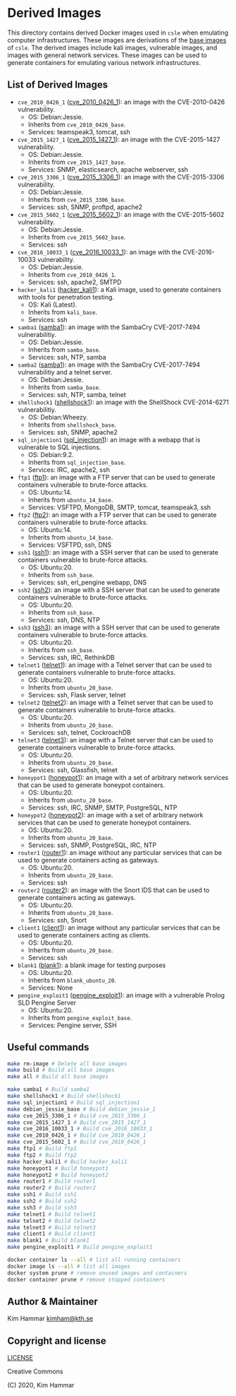 # Derived Images

This directory contains derived Docker images used in `csle` when emulating computer infrastructures. 
These images are derivations of the [base images](../base_images) of `csle`. The derived images include
kali images, vulnerable images, and images with general network services. These images can be used to 
generate containers for emulating various network infrastructures.

## List of Derived Images

- `cve_2010_0426_1` ([cve_2010_0426_1](./cve_2010_0426_1)): an image with the CVE-2010-0426 vulnerability. 
     - OS: Debian:Jessie. 
     - Inherits from `cve_2010_0426_base`.
     - Services: teamspeak3, tomcat, ssh
- `cve_2015_1427_1` ([cve_2015_1427_1](./cve_2015_1427_1)): an image with the CVE-2015-1427 vulnerability. 
     - OS: Debian:Jessie. 
     - Inherits from `cve_2015_1427_base`.
     - Services: SNMP, elasticsearch, apache webserver, ssh
- `cve_2015_3306_1` ([cve_2015_3306_1](./cve_2015_3306_1)): an image with the CVE-2015-3306 vulnerability. 
     - OS: Debian:Jessie. 
     - Inherits from `cve_2015_3306_base`.
     - Services: ssh, SNMP, proftpd, apache2
- `cve_2015_5602_1` ([cve_2015_5602_1](./cve_2015_5602_1)): an image with the CVE-2015-5602 vulnerability. 
     - OS: Debian:Jessie. 
     - Inherits from `cve_2015_5602_base`.
     - Services: ssh
- `cve_2016_10033_1` ([cve_2016_10033_1](./cve_2016_10033_1)): an image with the CVE-2016-10033 vulnerability. 
     - OS: Debian:Jessie. 
     - Inherits from `cve_2010_0426_1`.
     - Services: ssh, apache2, SMTPD
- `hacker_kali1` ([hacker_kali1](./hacker_kali1)): a Kali image, used to generate containers with tools for penetration testing. 
     - OS: Kali (Latest). 
     - Inherits from `kali_base`.
     - Services: ssh
- `samba1` ([samba1](./samba1)): an image with the SambaCry CVE-2017-7494 vulnerabilitiy. 
     - OS: Debian:Jessie. 
     - Inherits from `samba_base`.
     - Services: ssh, NTP, samba
- `samba2` ([samba1](./samba1)): an image with the SambaCry CVE-2017-7494 vulnerabilitiy and a telnet server. 
     - OS: Debian:Jessie. 
     - Inherits from `samba_base`.
     - Services: ssh, NTP, samba, telnet     
- `shellshock1` ([shellshock1](./shellshock1)): an image with the ShellShock CVE-2014-6271 vulnerabilitiy. 
     - OS: Debian:Wheezy. 
     - Inherits from `shellshock_base`.
     - Services: ssh, SNMP, apache2
- `sql_injection1` ([sql_injection1](./sql_injection1)): an image with a webapp that is vulnerable to SQL injections. 
     - OS: Debian:9.2. 
     - Inherits from `sql_injection_base`.
     - Services: IRC, apache2, ssh
- `ftp1` ([ftp1](./ftp1)): an image with a FTP server that can be used to generate containers vulnerable to brute-force attacks. 
     - OS: Ubuntu:14. 
     - Inherits from `ubuntu_14_base`.
     - Services: VSFTPD, MongoDB, SMTP, tomcat, teamspeak3, ssh
- `ftp2` ([ftp2](./ftp2)): an image with a FTP server that can be used to generate containers vulnerable to brute-force attacks. 
     - OS: Ubuntu:14. 
     - Inherits from `ubuntu_14_base`.
     - Services: VSFTPD, ssh, DNS
- `ssh1` ([ssh1](./ssh1)): an image with a SSH server that can be used to generate containers vulnerable to brute-force attacks. 
     - OS: Ubuntu:20. 
     - Inherits from `ssh_base`.
     - Services: ssh, erl_pengine webapp, DNS
- `ssh2` ([ssh2](./ssh2)): an image with a SSH server that can be used to generate containers vulnerable to brute-force attacks. 
     - OS: Ubuntu:20. 
     - Inherits from `ssh_base`.
     - Services: ssh, DNS, NTP
- `ssh3` ([ssh3](./ssh3)): an image with a SSH server that can be used to generate containers vulnerable to brute-force attacks. 
     - OS: Ubuntu:20. 
     - Inherits from `ssh_base`.
     - Services: ssh, IRC, RethinkDB
- `telnet1` ([telnet1](./telnet1)): an image with a Telnet server that can be used to generate containers vulnerable to brute-force attacks. 
     - OS: Ubuntu:20. 
     - Inherits from `ubuntu_20_base`.
     - Services: ssh, Flask server, telnet
- `telnet2` ([telnet2](./telnet2)): an image with a Telnet server that can be used to generate containers vulnerable to brute-force attacks. 
     - OS: Ubuntu:20. 
     - Inherits from `ubuntu_20_base`.
     - Services: ssh, telnet, CockroachDB
- `telnet3` ([telnet3](./telnet3)): an image with a Telnet server that can be used to generate containers vulnerable to brute-force attacks. 
     - OS: Ubuntu:20. 
     - Inherits from `ubuntu_20_base`.
     - Services: ssh, Glassfish, telnet
- `honeypot1` ([honeypot1](./honeypot1)): an image with a set of arbitrary network services that can be used to generate honeypot containers. 
     - OS: Ubuntu:20. 
     - Inherits from `ubuntu_20_base`.
     - Services: ssh, IRC, SNMP, SMTP, PostgreSQL, NTP
- `honeypot2` ([honeypot2](./honeypot2)): an image with a set of arbitrary network services that can be used to generate honeypot containers. 
     - OS: Ubuntu:20. 
     - Inherits from `ubuntu_20_base`.
     - Services: ssh, SNMP, PostgreSQL, IRC, NTP
- `router1` ([router1](./router1)): an image without any particular services that can be used to generate containers acting as gateways. 
     - OS: Ubuntu:20. 
     - Inherits from `ubuntu_20_base`.
     - Services: ssh
- `router2` ([router2](./router1)): an image with the Snort IDS that can be used to generate containers acting as gateways. 
     - OS: Ubuntu:20. 
     - Inherits from `ubuntu_20_base`.
     - Services: ssh, Snort
- `client1` ([client1](./client1)): an image without any particular services that can be used to generate containers acting as clients. 
     - OS: Ubuntu:20. 
     - Inherits from `ubuntu_20_base`.
     - Services: ssh
 - `blank1` ([blank1](./blank1)): a blank image for testing purposes 
     - OS: Ubuntu:20. 
     - Inherits from `blank_ubuntu_20`.
     - Services: None
- `pengine_exploit1` ([pengine_exploit1](./pengine_exploit1)): an image with a vulnerable Prolog SLD Pengine Server 
     - OS: Ubuntu:20. 
     - Inherits from `pengine_exploit_base`.
     - Services: Pengine server, SSH

## Useful commands

```bash
make rm-image # Delete all base images
make build # Build all base images
make all # Build all base images

make samba1 # Build samba1
make shellshock1 # Build shellshock1
make sql_injection1 # Build sql_injection1
make debian_jessie_base # Build debian_jessie_1
make cve_2015_3306_1 # Build cve_2015_3306_1
make cve_2015_1427_1 # Build cve_2015_1427_1
make cve_2016_10033_1 # Build cve_2016_10033_1
make cve_2010_0426_1 # Build cve_2010_0426_1
make cve_2015_5602_1 # Build cve_2010_0426_1
make ftp1 # Build ftp1
make ftp2 # Build ftp2
make hacker_kali1 # Build hacker_kali1
make honeypot1 # Build honeypot1
make honeypot2 # Build honeypot2
make router1 # Build router1
make router2 # Build router2
make ssh1 # Build ssh1
make ssh2 # Build ssh2
make ssh3 # Build ssh3
make telnet1 # Build telnet1
make telnet2 # Build telnet2
make telnet3 # Build telnet3
make client1 # Build client1
make blank1 # Build blank1
make pengine_exploit1 # Build pengine_exploit1

docker container ls --all # list all running containers
docker image ls --all # list all images
docker system prune # remove unused images and containers
docker container prune # remove stopped containers      
```

## Author & Maintainer

Kim Hammar <kimham@kth.se>

## Copyright and license

[LICENSE](../../LICENSE.md)

Creative Commons

(C) 2020, Kim Hammar